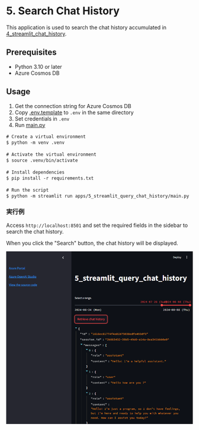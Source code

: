 # 5. Search Chat History

This application is used to search the chat history accumulated in [4_streamlit_chat_history](../4_streamlit_chat_history/).

## Prerequisites

- Python 3.10 or later
- Azure Cosmos DB

## Usage

1. Get the connection string for Azure Cosmos DB
1. Copy [.env.template](../../.env.template) to `.env` in the same directory
1. Set credentials in `.env`
1. Run [main.py](./main.py)

```shell
# Create a virtual environment
$ python -m venv .venv

# Activate the virtual environment
$ source .venv/bin/activate

# Install dependencies
$ pip install -r requirements.txt

# Run the script
$ python -m streamlit run apps/5_streamlit_query_chat_history/main.py
```

### 実行例

Access `http://localhost:8501` and set the required fields in the sidebar to search the chat history.

When you click the "Search" button, the chat history will be displayed.

![Main page](../images/5_streamlit_query_chat_history.main.png)
